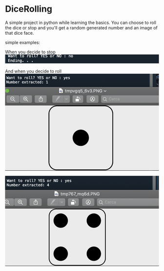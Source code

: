 # DiceRolling

A simple project in python while learning the basics.
You can choose to roll the dice or stop and you'll get a random generated number and an image of that dice face.

simple examples:

When you decide to stop
![stop](https://github.com/michelesanfilippo/DiceRolling/blob/master/screens/noimg.png)


And when you decide to roll
![dice1](https://github.com/michelesanfilippo/DiceRolling/blob/master/screens/extract1.png)

![dice4](https://github.com/michelesanfilippo/DiceRolling/blob/master/screens/extract4.png)

